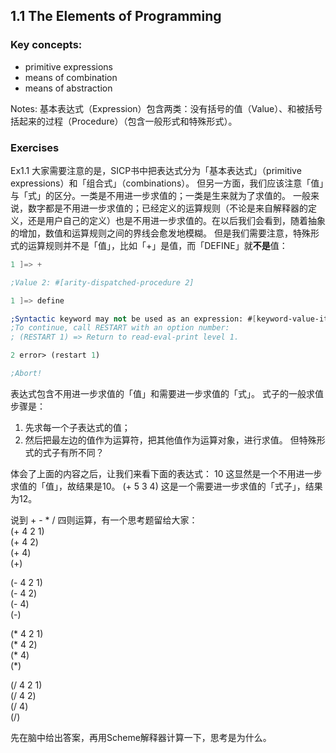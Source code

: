## 1.1 The Elements of Programming

### Key concepts:
- primitive expressions
- means of combination
- means of abstraction

Notes: 基本表达式（Expression）包含两类：没有括号的值（Value）、和被括号括起来的过程（Procedure）（包含一般形式和特殊形式）。

### Exercises
Ex1.1 
大家需要注意的是，SICP书中把表达式分为「基本表达式」（primitive expressions）和「组合式」（combinations）。
但另一方面，我们应该注意「值」与「式」的区分。一类是不用进一步求值的；一类是生来就为了求值的。
一般来说，数字都是不用进一步求值的；已经定义的运算规则（不论是来自解释器的定义，还是用户自己的定义）也是不用进一步求值的。在以后我们会看到，随着抽象的增加，数值和运算规则之间的界线会愈发地模糊。
但是我们需要注意，特殊形式的运算规则并不是「值」，比如「+」是值，而「DEFINE」就**不是**值：
```scheme
1 ]=> +

;Value 2: #[arity-dispatched-procedure 2]

1 ]=> define

;Syntactic keyword may not be used as an expression: #[keyword-value-item 3]
;To continue, call RESTART with an option number:
; (RESTART 1) => Return to read-eval-print level 1.

2 error> (restart 1)

;Abort!
```


表达式包含不用进一步求值的「值」和需要进一步求值的「式」。
式子的一般求值步骤是：
1. 先求每一个子表达式的值；
2. 然后把最左边的值作为运算符，把其他值作为运算对象，进行求值。
但特殊形式的式子有所不同？

体会了上面的内容之后，让我们来看下面的表达式：
10
这显然是一个不用进一步求值的「值」，故结果是10。
(+ 5 3 4)
这是一个需要进一步求值的「式子」，结果为12。

说到 + - * / 四则运算，有一个思考题留给大家：  
(+ 4 2 1)  
(+ 4 2)  
(+ 4)  
(+)  
  
(- 4 2 1)  
(- 4 2)  
(- 4)  
(-)  
  
(* 4 2 1)  
(* 4 2)  
(* 4)  
(*)  
  
(/ 4 2 1)  
(/ 4 2)  
(/ 4)  
(/)  
  
先在脑中给出答案，再用Scheme解释器计算一下，思考是为什么。


